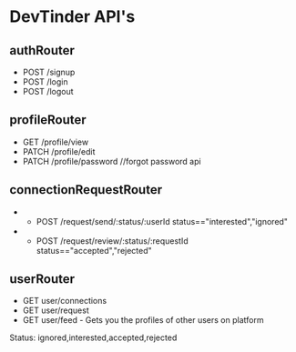 # DevTinder API's

## authRouter
- POST /signup
- POST /login
- POST /logout

## profileRouter
- GET /profile/view
- PATCH /profile/edit
- PATCH /profile/password       //forgot password api

## connectionRequestRouter
- * POST /request/send/:status/:userId
    status=="interested","ignored"

- * POST /request/review/:status/:requestId
    status=="accepted","rejected" 

## userRouter
- GET user/connections
- GET user/request
- GET user/feed - Gets you the profiles of other users on platform

Status: ignored,interested,accepted,rejected
